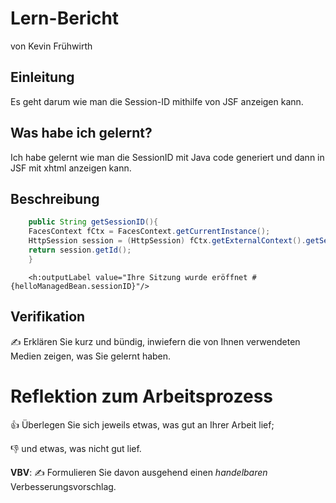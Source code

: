 # Lern-Bericht
von Kevin Frühwirth

## Einleitung

Es geht darum wie man die Session-ID mithilfe von JSF anzeigen kann.

## Was habe ich gelernt?

Ich habe gelernt wie man die SessionID mit Java code generiert und dann in JSF mit xhtml anzeigen kann.

## Beschreibung

```java
    public String getSessionID(){
    FacesContext fCtx = FacesContext.getCurrentInstance();
    HttpSession session = (HttpSession) fCtx.getExternalContext().getSession(false);
    return session.getId();    
    }
```

```xhtml
    <h:outputLabel value="Ihre Sitzung wurde eröffnet #{helloManagedBean.sessionID}"/> 
```
## Verifikation

✍️ Erklären Sie kurz und bündig, inwiefern die von Ihnen verwendeten Medien zeigen, was Sie gelernt haben.

# Reflektion zum Arbeitsprozess

👍 Überlegen Sie sich jeweils etwas, was gut an Ihrer Arbeit lief; 

👎 und etwas, was nicht gut lief.

**VBV**: ✍️ Formulieren Sie davon ausgehend einen *handelbaren* Verbesserungsvorschlag.
